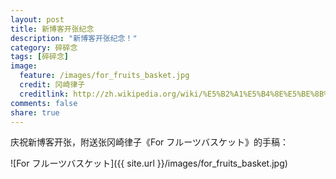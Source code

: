 ```yaml
---
layout: post
title: 新博客开张纪念
description: "新博客开张纪念！"
category: 碎碎念
tags: [碎碎念]
image:
  feature: /images/for_fruits_basket.jpg
  credit: 冈崎律子
  creditlink: http://zh.wikipedia.org/wiki/%E5%B2%A1%E5%B4%8E%E5%BE%8B%E5%AD%90
comments: false
share: true
---
```


庆祝新博客开张，附送张冈崎律子《For フルーツバスケット》的手稿：

![For フルーツバスケット]({{ site.url }}/images/for_fruits_basket.jpg)
